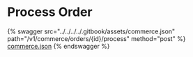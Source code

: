 # Process Order

{% swagger src="../../../../.gitbook/assets/commerce.json" path="/v1/commerce/orders/{id}/process" method="post" %}
[commerce.json](../../../../.gitbook/assets/commerce.json)
{% endswagger %}
